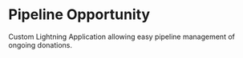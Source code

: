 # Pipeline Opportunity
Custom Lightning Application allowing easy pipeline management of ongoing donations.
